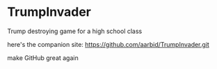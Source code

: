 # TrumpInvader
Trump destroying game for a high school class


here's the companion site: https://github.com/aarbid/TrumpInvader.git


make GitHub great again
